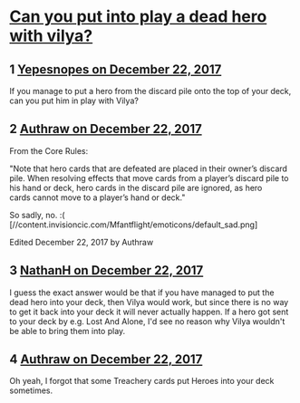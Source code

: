 # [Can you put into play a dead hero with vilya?](https://community.fantasyflightgames.com/topic/265979-can-you-put-into-play-a-dead-hero-with-vilya/)

## 1 [Yepesnopes on December 22, 2017](https://community.fantasyflightgames.com/topic/265979-can-you-put-into-play-a-dead-hero-with-vilya/?do=findComment&comment=3139034)

If you manage to put a hero from the discard pile onto the top of your deck, can you put him in play with Vilya?

## 2 [Authraw on December 22, 2017](https://community.fantasyflightgames.com/topic/265979-can-you-put-into-play-a-dead-hero-with-vilya/?do=findComment&comment=3139069)

From the Core Rules:

"Note that hero cards that are defeated are placed in their owner’s discard pile. When resolving effects that move cards from a player’s discard pile to his hand or deck, hero cards in the discard pile are ignored, as hero cards cannot move to a player’s hand or deck."

So sadly, no. :( [//content.invisioncic.com/Mfantflight/emoticons/default_sad.png]

Edited December 22, 2017 by Authraw

## 3 [NathanH on December 22, 2017](https://community.fantasyflightgames.com/topic/265979-can-you-put-into-play-a-dead-hero-with-vilya/?do=findComment&comment=3139146)

I guess the exact answer would be that if you have managed to put the dead hero into your deck, then Vilya would work, but since there is no way to get it back into your deck it will never actually happen. If a hero got sent to your deck by e.g. Lost And Alone, I'd see no reason why Vilya wouldn't be able to bring them into play.

## 4 [Authraw on December 22, 2017](https://community.fantasyflightgames.com/topic/265979-can-you-put-into-play-a-dead-hero-with-vilya/?do=findComment&comment=3139470)

Oh yeah, I forgot that some Treachery cards put Heroes into your deck sometimes. 

